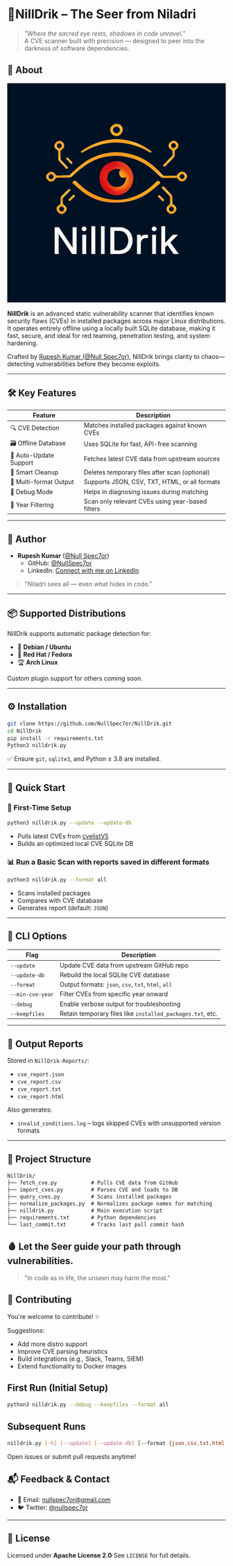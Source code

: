 
# 🔮NillDrik – The Seer from Niladri

> *"Where the sacred eye rests, shadows in code unravel."*  
A CVE scanner built with precision — designed to peer into the darkness of software dependencies.


## 🌟 About

![NillDrik Logo](assets/logo.png)


**NillDrik** is an advanced static vulnerability scanner that identifies known security flaws (CVEs) in installed packages across major Linux distributions. It operates entirely offline using a locally built SQLite database, making it fast, secure, and ideal for red teaming, penetration testing, and system hardening.

Crafted by [Rupesh Kumar (@Null Spec7or)](https://twitter.com/nullspec7or), NillDrik brings clarity to chaos—detecting vulnerabilities before they become exploits.

---

## 🛠 Key Features

| Feature               | Description                                      |
|------------------------|--------------------------------------------------|
| 🔍 CVE Detection       | Matches installed packages against known CVEs   |
| 🗃️ Offline Database     | Uses SQLite for fast, API-free scanning          |
| 🔄 Auto-Update Support | Fetches latest CVE data from upstream sources   |
| 🧹 Smart Cleanup        | Deletes temporary files after scan (optional)   |
| 📄 Multi-format Output  | Supports JSON, CSV, TXT, HTML, or all formats   |
| 🧪 Debug Mode           | Helps in diagnosing issues during matching      |
| 📅 Year Filtering       | Scan only relevant CVEs using year-based filters|

---

## 👤 Author

- **Rupesh Kumar** ([@Null Spec7or](https://twitter.com/nullspec7or))  
  - GitHub: [@NullSpec7or](https://github.com/NullSpec7or)  
  - LinkedIn: [Connect with me on LinkedIn](https://www.linkedin.com/in/rupeshkumar33)

> "Niladri sees all — even what hides in code."

---

## 📦 Supported Distributions

NillDrik supports automatic package detection for:

- 🐧 **Debian / Ubuntu**
- 🐘 **Red Hat / Fedora**
- 🏆 **Arch Linux**

Custom plugin support for others coming soon.

---

## ⚙️ Installation

```bash
git clone https://github.com/NullSpec7or/NillDrik.git
cd NillDrik
pip install -r requirements.txt
Python3 nilldrik.py
````

✅ Ensure `git`, `sqlite3`, and Python ≥ 3.8 are installed.

---

## 🚀 Quick Start

### 🔧 First-Time Setup

```bash
python3 nilldrik.py --update --update-db
```

* Pulls latest CVEs from [cvelistV5](https://github.com/CVEProject/cvelistV5)
* Builds an optimized local CVE SQLite DB

### 📊 Run a Basic Scan with reports saved in different formats

```bash
python3 nilldrik.py --format all
```

* Scans installed packages
* Compares with CVE database
* Generates report (default: `JSON`)

---

## 🧾 CLI Options

| Flag             | Description                                                |
| ---------------- | ---------------------------------------------------------- |
| `--update`       | Update CVE data from upstream GitHub repo                  |
| `--update-db`    | Rebuild the local SQLite CVE database                      |
| `--format`       | Output formats: `json`, `csv`, `txt`, `html`, `all`        |
| `--min-cve-year` | Filter CVEs from specific year onward                      |
| `--debug`        | Enable verbose output for troubleshooting                  |
| `--keepfiles`    | Retain temporary files like `installed_packages.txt`, etc. |

---

## 📁 Output Reports

Stored in `NillDrik-Reports/`:

* `cve_report.json`
* `cve_report.csv`
* `cve_report.txt`
* `cve_report.html`

Also generates:

* `invalid_conditions.log` – logs skipped CVEs with unsupported version formats

---

## 🧱 Project Structure

```
NillDrik/
├── fetch_cve.py           # Pulls CVE data from GitHub
├── import_cves.py         # Parses CVE and loads to DB
├── query_cves.py          # Scans installed packages
├── normalize_packages.py  # Normalizes package names for matching
├── nilldrik.py            # Main execution script
├── requirements.txt       # Python dependencies
└── last_commit.txt        # Tracks last pull commit hash
```


## 🩸 Let the Seer guide your path through vulnerabilities.

> "In code as in life, the unseen may harm the most."


## 🤝 Contributing

You're welcome to contribute! ✨

Suggestions:

* Add more distro support
* Improve CVE parsing heuristics
* Build integrations (e.g., Slack, Teams, SIEM)
* Extend functionality to Docker images

## First Run (Initial Setup)
```bash
python3 nilldrik.py --debug --keepfiles --format all
```
## Subsequent Runs 
```bash
nilldrik.py [-h] [--update] [--update-db] [--format {json,csv,txt,html,all}] [--min-cve-year MIN_CVE_YEAR] [--debug] [--keepfiles]
```

Open issues or submit pull requests anytime!


## 📬 Feedback & Contact

* 📧 Email: [nullspec7or@gmail.com](mailto:nullspec7or@gmail.com)
* 🐦 Twitter: [@nullspec7or](https://twitter.com/nullspec7or)

---

## 📜 License

Licensed under **Apache License 2.0**
See `LICENSE` for full details.
